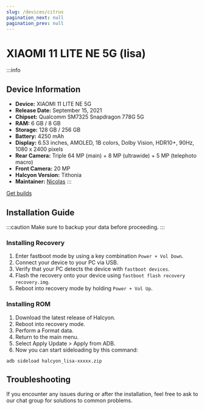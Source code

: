 ```yaml
---
slug: /devices/citrus
pagination_next: null
pagination_prev: null
---
```


# XIAOMI 11 LITE NE 5G (lisa)
:::info
## Device Information

- **Device:** XIAOMI 11 LITE NE 5G
- **Release Date:** September 15, 2021
- **Chipset:** 	Qualcomm SM7325 Snapdragon 778G 5G
- **RAM:** 6 GB / 8 GB
- **Storage:** 128 GB / 256 GB
- **Battery:** 4250 mAh
- **Display:** 6.53 inches, AMOLED, 1B colors, Dolby Vision, HDR10+, 90Hz, 1080 x 2400 pixels
- **Rear Camera:** Triple 64 MP (main) + 8 MP (ultrawide) + 5 MP (telephoto macro)
- **Front Camera:** 20 MP
- **Halcyon Version:** Tithonia
- **Maintainer:** [Nicolas](https://github.com/Amit152505)
:::

<a href="https://www.pling.com/p/2058150/" class="button button--primary">Get builds</a>

## Installation Guide
:::caution
Make sure to backup your data before proceeding.
:::

### Installing Recovery
1. Enter fastboot mode by using a key combination `Power + Vol Down`.
2. Connect your device to your PC via USB.
4. Verify that your PC detects the device with `fastboot devices`.
5. Flash the recovery onto your device using `fastboot flash recovery recovery.img`.
6. Reboot into recovery mode by holding `Power + Vol Up`.

### Installing ROM
1. Download the latest release of Halcyon.
2. Reboot into recovery mode.
3. Perform a Format data.
4. Return to the main menu.
5. Select Apply Update > Apply from ADB.
6. Now you can start sideloading by this command:
```
adb sideload halcyon_lisa-xxxxx.zip
```

## Troubleshooting

If you encounter any issues during or after the installation, feel free to ask to our chat group for solutions to common problems.
